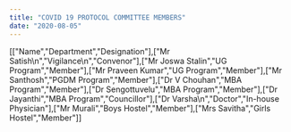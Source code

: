```yaml
---
title: "COVID 19 PROTOCOL COMMITTEE MEMBERS"
date: "2020-08-05"
---
```


\[\["Name","Department","Designation"\],\["Mr Satish\\n","Vigilance\\n","Convenor"\],\["Mr Joswa Stalin","UG Program","Member"\],\["Mr Praveen Kumar","UG Program","Member"\],\["Mr Santhosh","PGDM Program","Member"\],\["Dr V Chouhan","MBA Program","Member"\],\["Dr Sengottuvelu","MBA Program","Member"\],\["Dr Jayanthi","MBA Program","Councillor"\],\["Dr Varsha\\n","Doctor","In-house Physician"\],\["Mr Murali","Boys Hostel","Member"\],\["Mrs Savitha","Girls Hostel","Member"\]\]
